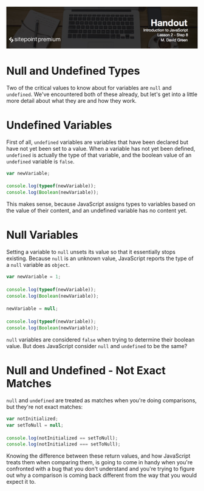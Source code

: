 ![](headings/introjs2.8.jpg)

# Null and Undefined Types

Two of the critical values to know about for variables are `null` and `undefined`. We've encountered both of these already, but let's get into a little more detail about what they are and how they work.

# Undefined Variables

First of all, `undefined` variables are variables that have been declared but have not yet been set to a value. When a variable has not yet been defined, `undefined` is actually the type of that variable, and the boolean value of an `undefined` variable is `false`.

```js
var newVariable;

console.log(typeof(newVariable));
console.log(Boolean(newVariable));
```

This makes sense, because JavaScript assigns types to variables based on the value of their content, and an undefined variable has no content yet.

# Null Variables

Setting a variable to `null` unsets its value so that it essentially stops existing. Because `null` is an unknown value, JavaScript reports the type of a `null` variable as `object`.

```js
var newVariable = 1;

console.log(typeof(newVariable));
console.log(Boolean(newVariable));

newVariable = null;

console.log(typeof(newVariable));
console.log(Boolean(newVariable));
```

`null` variables are considered `false` when trying to determine their boolean value. But does JavaScript consider `null` and `undefined` to be the same?

# Null and Undefined - Not Exact Matches

`null` and `undefined` are treated as matches when you're doing comparisons, but they're not exact matches:

```js
var notInitialized;
var setToNull = null;

console.log(notInitialized == setToNull);
console.log(notInitialized === setToNull);
```

Knowing the difference between these return values, and how JavaScript treats them when comparing them, is going to come in handy when you're confronted with a bug that you don't understand and you're trying to figure out why a comparison is coming back different from the way that you would expect it to.